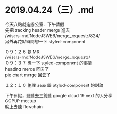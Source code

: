 # 2019.04.24（三）.md

今天八點就進辦公室，下午請假  
先把 tracking header merge 進去  
/wisers-rnd/NodeJSWE6/merge_requests/824/  
另外再花點時間想一下 styled-component  

０９：２６ 提 MR  
/wisers-rnd/NodeJSWE6/merge_requests/  
０９：３７ 想一下 styled-component 的事情  
heading merge 回去了  
pie chart merge 回去了  

１２：１０ 整理 sass 跟 styled-component 的討論  

下午休假，聽聽去三創聽 google cloud 19 next 的人分享  
GCPUP meetup  
晚上去聽 flowchain  
